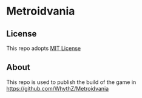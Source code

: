 # Metroidvania

## License
This repo adopts [MIT License](https://spdx.org/licenses/MIT)

## About
This repo is used to publish the build of the game in <https://github.com/WhythZ/Metroidvania>